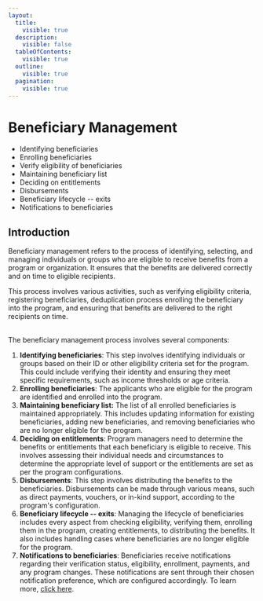 ```yaml
---
layout:
  title:
    visible: true
  description:
    visible: false
  tableOfContents:
    visible: true
  outline:
    visible: true
  pagination:
    visible: true
---
```


# Beneficiary Management

* Identifying beneficiaries
* Enrolling beneficiaries
* Verify eligibility of beneficiaries
* Maintaining beneficiary list
* Deciding on entitlements
* Disbursements
* Beneficiary lifecycle -- exits
* Notifications to beneficiaries



## Introduction

Beneficiary management refers to the process of identifying, selecting, and managing individuals or groups who are eligible to receive benefits from a program or organization. It ensures that the benefits are delivered correctly and on time to eligible recipients.

This process involves various activities, such as verifying eligibility criteria, registering beneficiaries, deduplication process enrolling the beneficiary into the program, and ensuring that benefits are delivered to the right recipients on time.&#x20;

\
The beneficiary management process involves several components:

1. **Identifying beneficiaries**: This step involves identifying individuals or groups based on their ID or other eligibility criteria set for the program. This could include verifying their identity and ensuring they meet specific requirements, such as income thresholds or age criteria.
2. **Enrolling beneficiaries**:  The applicants who are eligible for the program are identified and enrolled into the program.
3. **Maintaining beneficiary list:** The list of all enrolled beneficiaries is maintained appropriately. This includes updating information for existing beneficiaries, adding new beneficiaries, and removing beneficiaries who are no longer eligible for the program.
4. **Deciding on entitlements**: Program managers need to determine the benefits or entitlements that each beneficiary is eligible to receive. This involves assessing their individual needs and circumstances to determine the appropriate level of support or the entitlements are set as per the program configurations.
5. **Disbursements**: This step involves distributing the benefits to the beneficiaries. Disbursements can be made through various means, such as direct payments, vouchers, or in-kind support, according to the program's configuration.
6. **Beneficiary lifecycle -- exits**: Managing the lifecycle of beneficiaries includes every aspect from checking eligibility, verifying them, enrolling them in the program, creating entitlements, to distributing the benefits. It also includes handling cases where beneficiaries are no longer eligible for the program.
7. **Notifications to beneficiaries**: Beneficiaries receive notifications regarding their verification status, eligibility, enrollment, payments, and any program changes. These notifications are sent through their chosen notification preference, which are configured accordingly. To learn more, [click here](notifications/).
